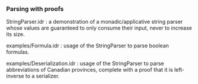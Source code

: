 ### Parsing with proofs

StringParser.idr : a demonstration of a monadic/applicative string parser whose
values are guaranteed to only consume their input, never to increase its size.

examples/Formula.idr : usage of the StringParser to parse boolean formulas.

examples/Deserialization.idr : usage of the StringParser to parse abbreviations
of Canadian provinces, complete with a proof that it is left-inverse to a
serializer.
